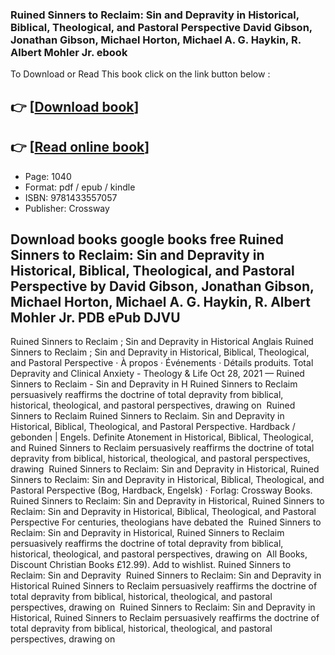 ### Ruined Sinners to Reclaim: Sin and Depravity in Historical, Biblical, Theological, and Pastoral Perspective David Gibson, Jonathan Gibson, Michael Horton, Michael A. G. Haykin, R. Albert Mohler Jr. ebook

To Download or Read This book click on the link button below :

## 👉  [**[Download book](http://get-pdfs.com/download.php?group=book&from=github.com&id=708515&lnk=1064 "Download book")**]

## 👉  [**[Read online book](http://get-pdfs.com/download.php?group=book&from=github.com&id=708515&lnk=1064 "Read online book")**]


* Page: 1040
* Format: pdf / epub / kindle
* ISBN: 9781433557057
* Publisher: Crossway



## Download books google books free Ruined Sinners to Reclaim: Sin and Depravity in Historical, Biblical, Theological, and Pastoral Perspective by David Gibson, Jonathan Gibson, Michael Horton, Michael A. G. Haykin, R. Albert Mohler Jr. PDB ePub DJVU



 Ruined Sinners to Reclaim ; Sin and Depravity in Historical Anglais Ruined Sinners to Reclaim ; Sin and Depravity in Historical, Biblical, Theological, and Pastoral Perspective · À propos · Événements · Détails produits.
 Total Depravity and Clinical Anxiety - Theology &amp; Life Oct 28, 2021 —
 Ruined Sinners to Reclaim - Sin and Depravity in H Ruined Sinners to Reclaim persuasively reaffirms the doctrine of total depravity from biblical, historical, theological, and pastoral perspectives, drawing on 
 Ruined Sinners to Reclaim Ruined Sinners to Reclaim. Sin and Depravity in Historical, Biblical, Theological, and Pastoral Perspective. Hardback / gebonden | Engels.
 Definite Atonement in Historical, Biblical, Theological, and Ruined Sinners to Reclaim persuasively reaffirms the doctrine of total depravity from biblical, historical, theological, and pastoral perspectives, drawing 
 Ruined Sinners to Reclaim: Sin and Depravity in Historical, Ruined Sinners to Reclaim: Sin and Depravity in Historical, Biblical, Theological, and Pastoral Perspective (Bog, Hardback, Engelsk) · Forlag: Crossway Books.
 Ruined Sinners to Reclaim: Sin and Depravity in Historical, Ruined Sinners to Reclaim: Sin and Depravity in Historical, Biblical, Theological, and Pastoral Perspective For centuries, theologians have debated the 
 Ruined Sinners to Reclaim: Sin and Depravity in Historical, Ruined Sinners to Reclaim persuasively reaffirms the doctrine of total depravity from biblical, historical, theological, and pastoral perspectives, drawing on 
 All Books, Discount Christian Books £12.99). Add to wishlist. Ruined Sinners to Reclaim: Sin and Depravity 
 Ruined Sinners to Reclaim: Sin and Depravity in Historical Ruined Sinners to Reclaim persuasively reaffirms the doctrine of total depravity from biblical, historical, theological, and pastoral perspectives, drawing on 
 Ruined Sinners to Reclaim: Sin and Depravity in Historical, Ruined Sinners to Reclaim persuasively reaffirms the doctrine of total depravity from biblical, historical, theological, and pastoral perspectives, drawing on 





